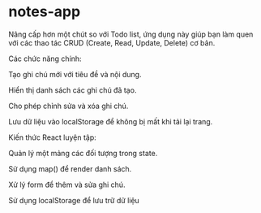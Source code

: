 # notes-app
Nâng cấp hơn một chút so với Todo list, ứng dụng này giúp bạn làm quen với các thao tác CRUD (Create, Read, Update, Delete) cơ bản.

Các chức năng chính:

Tạo ghi chú mới với tiêu đề và nội dung.

Hiển thị danh sách các ghi chú đã tạo.

Cho phép chỉnh sửa và xóa ghi chú.

Lưu dữ liệu vào localStorage để không bị mất khi tải lại trang.

Kiến thức React luyện tập:

Quản lý một mảng các đối tượng trong state.

Sử dụng map() để render danh sách.

Xử lý form để thêm và sửa ghi chú.

Sử dụng localStorage để lưu trữ dữ liệu
